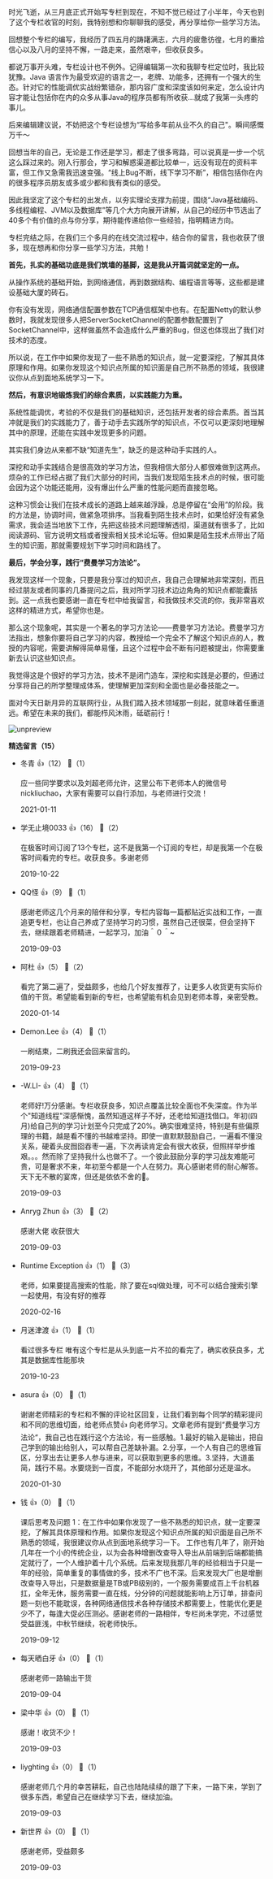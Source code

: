 时光飞逝，从三月底正式开始写专栏到现在，不知不觉已经过了小半年，今天也到了这个专栏收官的时刻，我特别想和你聊聊我的感受，再分享给你一些学习方法。

回想整个专栏的编写，我经历了四五月的踌躇满志，六月的疲惫彷徨，七月的重拾信心以及八月的坚持不懈，一路走来，虽然艰辛，但收获良多。

都说万事开头难，专栏设计也不例外。记得编辑第一次和我聊专栏定位时，我比较犹豫。Java 语言作为最受欢迎的语言之一，老牌、功能多，还拥有一个强大的生态。针对它的性能调优实战纷繁错杂，那内容广度和深度该如何来定，怎么设计内容才能让包括你在内的众多从事Java的程序员都有所收获…就成了我第一头疼的事儿。

后来编辑建议说，不妨把这个专栏设想为“写给多年前从业不久的自己"。瞬间感慨万千～

回想当年的自己，无论是工作还是学习，都走了很多弯路，可以说真是一步一个坑这么踩过来的。刚入行那会，学习和解惑渠道都比较单一，远没有现在的资料丰富，但工作又急需我迅速变强。“线上Bug不断，线下学习不断”，相信包括你在内的很多程序员朋友或多或少都和我有类似的感受。

因此我坚定了这个专栏的出发点，以夯实理论支撑为前提，围绕“Java基础编码、多线程编程、JVM以及数据库”等几个大方向展开讲解，从自己的经历中节选出了40多个有价值的点与你分享，期待能传递给你一些经验，指明精进方向。

专栏完结之际，在我们三个多月的在线交流过程中，结合你的留言，我也收获了很多，现在想再和你分享一些学习方法，共勉！

**首先，扎实的基础功底是我们筑墙的基脚，这是我从开篇词就坚定的一点。**

从操作系统的基础开始，到网络通信，再到数据结构、编程语言等等，这些都是建设基础大厦的砖石。

你有没有发现，网络通信配置参数在TCP通信框架中也有。在配置Netty的默认参数时，我就发现很多人把ServerSocketChannel的配置参数配置到了SocketChannel中，这样做虽然不会造成什么严重的Bug，但这也体现出了我们对技术的态度。

所以说，在工作中如果你发现了一些不熟悉的知识点，就一定要深挖，了解其具体原理和作用。如果你发现这个知识点所属的知识面是自己所不熟悉的领域，我很建议你从点到面地系统学习一下。

**然后，有意识地锻炼我们的综合素质，以实践能力为重。**

系统性能调优，考验的不仅是我们的基础知识，还包括开发者的综合素质。首当其冲就是我们的实践能力了，善于动手去实践所学的知识点，不仅可以更深刻地理解其中的原理，还能在实践中发现更多的问题。

其实我们身边从来都不缺“知道先生”，缺乏的是这种动手实践的人。

深挖和动手实践结合是很高效的学习方法，但我相信大部分人都很难做到这两点。烦杂的工作已经占据了我们大部分的时间，当我们发现陌生技术点的时候，很可能会因为这个功能还能用，没有爆出什么严重的性能问题而直接忽略。

这种习惯会让我们在技术成长的道路上越来越浮躁，总是停留在“会用”的阶段。我的方法是，协调时间，做紧急项排序。当我看到陌生技术点时，如果恰好没有紧急需求，我会适当地放下工作，先把这些技术问题理解透彻，渠道就有很多了，比如阅读源码、官方说明文档或者搜索相关技术论坛等。但如果是陌生技术点带出了陌生的知识面，那就需要规划下学习时间和路线了。

**最后，学会分享，践行“费曼学习方法论”。**

我发现这样一个现象，只要是我分享过的知识点，我自己会理解地非常深刻，而且经过朋友或者同事的几番提问之后，我对所学习技术边边角角的知识点都能囊括到。这一点我也要感谢一直在专栏中给我留言，和我做技术交流的你，我非常喜欢这样的精进方式，希望你也是。

那么这个现象呢，其实是一个著名的学习方法论——费曼学习方法论。费曼学习方法指出，想象你要将自己学习的内容，教授给一个完全不了解这个知识点的人，教授的内容呢，需要讲解得简单易懂，且这个过程中会不断有问题被提出，你需要重新去认识这些知识点。

我觉得这是个很好的学习方法，技术不是闭门造车，深挖和实践是必要的，但通过分享将自己的所学整理成体系，使理解更加深刻和全面也是必备技能之一。

面对今天日新月异的互联网行业，从我们踏入技术领域那一刻起，就意味着任重道远。希望在未来的我们，都能栉风沐雨，砥砺前行！

![unpreview](https://static001.geekbang.org/resource/image/bb/67/bbe343640d6b708832c4133ec53ed967.jpg)
<div><strong>精选留言（15）</strong></div><ul>
<li><span>冬青</span> 👍（12） 💬（1）<p>应一些同学要求以及刘超老师允许，这里公布下老师本人的微信号nickliuchao，大家有需要可以自行添加，与老师进行交流！</p>2021-01-11</li><br/><li><span>学无止境0033</span> 👍（16） 💬（2）<p>在极客时间订阅了13个专栏，这不是我第一个订阅的专栏，却是我第一个在极客时间看完的专栏。收获良多。多谢老师</p>2019-10-22</li><br/><li><span>QQ怪</span> 👍（9） 💬（1）<p>感谢老师这几个月来的陪伴和分享，专栏内容每一篇都贴近实战和工作，一直追更专栏，也让自己养成了坚持学习的习惯，虽然自己还很菜，但会坚持下去，继续跟着老师精进，一起学习，加油＾０＾~</p>2019-09-03</li><br/><li><span>阿杜</span> 👍（5） 💬（2）<p>看完了第二遍了，受益颇多，也给几个好友推荐了，让更多人收货更有实际价值的干货。希望能看到新的专栏，也希望能有机会见到老师本尊，亲密受教。</p>2020-01-14</li><br/><li><span>Demon.Lee</span> 👍（4） 💬（1）<p>一刷结束，二刷我还会回来留言的。</p>2019-09-23</li><br/><li><span>-W.LI-</span> 👍（4） 💬（1）<p>老师好!万分感谢。专栏收获良多，知识点覆盖比较全面也不失深度。作为半个&quot;知道线程&quot;深感惭愧，虽然知道这样子不好，还老给知道找借口。年初(四月)给自己列的学习计划至今只完成了20%。确实很难坚持，特别是有些偏原理的书籍，越是看不懂的书越难坚持。即使一直默默鼓励自己，一遍看不懂没关系，硬着头皮囫囵吞枣一遍，下次再读肯定会有很大收获，但照样举步维艰。。。然而除了坚持我什么也做不了。一个彼此鼓励分享的学习战友难能可贵，可是奢求不来，年初至今都是一个人在努力。真心感谢老师的耐心解答。天下无不散的宴席，但还是依依不舍的👿。</p>2019-09-03</li><br/><li><span>Anryg Zhun</span> 👍（3） 💬（2）<p>感谢大佬 收获很大</p>2019-09-03</li><br/><li><span>Runtime Exception</span> 👍（1） 💬（3）<p>老师，如果要提高搜索的性能，除了要在sql做处理，可不可以结合搜索引擎一起使用，有没有好的推荐</p>2020-02-16</li><br/><li><span>月迷津渡</span> 👍（1） 💬（1）<p>看过很多专栏 唯有这个专栏是从头到底一片不拉的看完了，确实收获良多，尤其是数据库性能那块</p>2019-10-23</li><br/><li><span>asura</span> 👍（0） 💬（1）<p>谢谢老师精彩的专栏和不懈的评论社区回复，让我们看到每个同学的精彩提问和不同的思维切面，给老师点赞👍 向老师学习。文章老师有提到“费曼学习方法论“，我自己也在践行这个方法论，有一些感触。1.最好的输入是输出，把自己学到的输出给别人，可以帮自己差缺补漏。2.分享，一个人有自己的思维盲区，分享出去让更多人参与进来，可以获取到更多的思维。3.坚持，大道虽简，践行不易。水要烧到一百度，不能部分水烧开了，其他部分还是温水。</p>2020-01-30</li><br/><li><span>钱</span> 👍（0） 💬（1）<p>课后思考及问题
1：在工作中如果你发现了一些不熟悉的知识点，就一定要深挖，了解其具体原理和作用。如果你发现这个知识点所属的知识面是自己所不熟悉的领域，我很建议你从点到面地系统学习一下。
工作也有几年了，刚开始几年在一个小的传统企业，以为会各种增删改查导入导出从前端到后端都能搞定就行了，一个人维护着十几个系统。后来发现我那几年的经验相当于只是一年的经验，简单重复的事情做的多，技术不广也不深。后来发现大厂也是增删改查导入导出，只是数据量是TB或PB级别的，一个服务需要成百上千台机器扛，全年无休，服务需要一直在线，分分钟的问题就能影响上万订单，排查问题一刻也不能耽误，各种网络通信技术各种存储技术都需要上，性能优化更是少不了，每逢大促必压测必。感谢老师的一路相伴，专栏尚未学完，不过感觉受益匪浅，中秋节继续，祝老师快乐。</p>2019-09-12</li><br/><li><span>每天晒白牙</span> 👍（0） 💬（1）<p>感谢老师一路输出干货</p>2019-09-04</li><br/><li><span>梁中华</span> 👍（0） 💬（1）<p>感谢！收货不少！</p>2019-09-03</li><br/><li><span>liyghting</span> 👍（0） 💬（1）<p>感谢老师几个月的幸苦耕耘，自己也陆陆续续的跟了下来，一路下来，学到了很多东西，希望自己在继续学习下去，继续加油。</p>2019-09-03</li><br/><li><span>新世界</span> 👍（0） 💬（1）<p>感谢老师，受益颇多</p>2019-09-03</li><br/>
</ul>